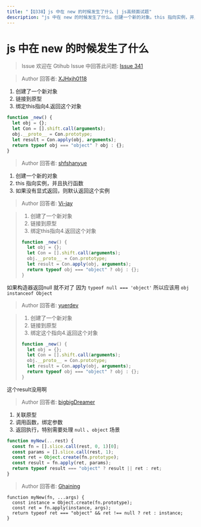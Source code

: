 ```yaml
---
title: "【Q338】js 中在 new 的时候发生了什么 | js高频面试题"
description: "js 中在 new 的时候发生了什么。创建一个新的对象。this 指向实例，并且执行函数。如果没有显式返回，则默认返回这个实例。  字节跳动面试题、阿里腾讯面试题、美团小米面试题。"
---
```


# js 中在 new 的时候发生了什么

> Issue
> 欢迎在 Gtihub Issue 中回答此问题: [Issue 341](https://github.com/shfshanyue/Daily-Question/issues/341)

> Author
> 回答者: [XJHxjh0118](https://github.com/XJHxjh0118)

1. 创建了一个新对象
2. 链接到原型
3. 绑定this指向4.返回这个对象

```js
function _new() {
  let obj = {};
  let Con = [].shift.call(arguments);
  obj.__proto__ = Con.prototype;
  let result = Con.apply(obj, arguments);
  return typeof obj === "object" ? obj : {};
}
```

> Author
> 回答者: [shfshanyue](https://github.com/shfshanyue)

1. 创建一个新的对象
1. this 指向实例，并且执行函数
1. 如果没有显式返回，则默认返回这个实例

> Author
> 回答者: [Vi-jay](https://github.com/Vi-jay)

> 1. 创建了一个新对象
> 2. 链接到原型
> 3. 绑定this指向4.返回这个对象
>
> ```js
> function _new() {
>   let obj = {};
>   let Con = [].shift.call(arguments);
>   obj.__proto__ = Con.prototype;
>   let result = Con.apply(obj, arguments);
>   return typeof obj === "object" ? obj : {};
> }
> ```

如果构造器返回null 就不对了 因为 `typeof null === 'object'` 所以应该用 `obj instanceof Object`

> Author
> 回答者: [yuerdev](https://github.com/yuerdev)

> 1. 创建了一个新对象
> 2. 链接到原型
> 3. 绑定这个指向4.返回这个对象
>
> ```js
> function _new() {
>   let obj = {};
>   let Con = [].shift.call(arguments);
>   obj.__proto__ = Con.prototype;
>   let result = Con.apply(obj, arguments);
>   return typeof obj === "object" ? obj : {};
> }
> ```

这个result没用啊

> Author
> 回答者: [bigbigDreamer](https://github.com/bigbigDreamer)

1. 关联原型
2. 调用函数，绑定参数
3. 返回执行，特别需要处理 `null` 、`object` 场景

```js
function myNew(...rest) {
  const fn = [].slice.call(rest, 0, 1)[0];
  const params = [].slice.call(rest, 1);
  const ret = Object.create(fn.prototype);
  const result = fn.apply(ret, params);
  return typeof result === "object" ? result || ret : ret;
}
```

> Author
> 回答者: [Ghaining](https://github.com/Ghaining)

```
function myNew(fn, ...args) {
  const instance = Object.create(fn.prototype);
  const ret = fn.apply(instance, args);
  return typeof ret === "object" && ret !== null ? ret : instance;
}

```

